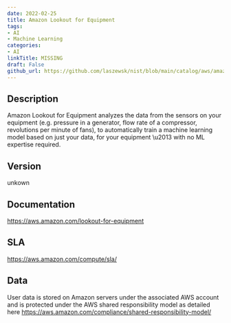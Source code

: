 ```yaml
---
date: 2022-02-25
title: Amazon Lookout for Equipment
tags: 
- AI
- Machine Learning
categories: 
- AI
linkTitle: MISSING
draft: False         
github_url: https://github.com/laszewsk/nist/blob/main/catalog/aws/amazon-lookout-for-equipment.yaml
---
```


## Description

Amazon Lookout for Equipment analyzes the data from the sensors on your equipment (e.g. pressure in a generator, flow rate of a compressor, revolutions per minute of fans), to automatically train a machine learning model based on just your data, for your equipment \u2013 with no ML expertise required.

## Version

unkown

## Documentation

https://aws.amazon.com/lookout-for-equipment

## SLA

https://aws.amazon.com/compute/sla/

## Data

User data is stored on Amazon servers under the associated AWS account and is protected under the AWS shared responsibility model as detailed here https://aws.amazon.com/compliance/shared-responsibility-model/
